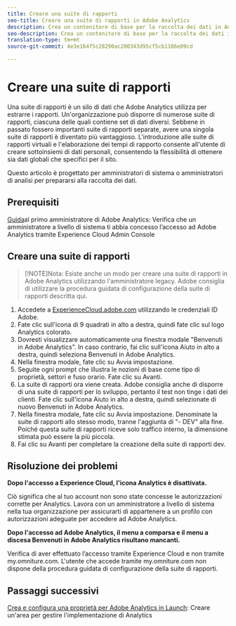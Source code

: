 ```yaml
---
title: Creare una suite di rapporti
seo-title: Creare una suite di rapporti in Adobe Analytics
description: Crea un contenitore di base per la raccolta dei dati in Adobe Analytics.
seo-description: Crea un contenitore di base per la raccolta dei dati in Adobe Analytics.
translation-type: tm+mt
source-git-commit: 4e3e164f5c28290ac280343d95cf5cb1186e09cd

---
```



# Creare una suite di rapporti

Una suite di rapporti è un silo di dati che Adobe Analytics utilizza per estrarre i rapporti. Un'organizzazione può disporre di numerose suite di rapporti, ciascuna delle quali contiene set di dati diversi. Sebbene in passato fossero importanti suite di rapporti separate, avere una singola suite di rapporti è diventato più vantaggioso. L'introduzione alle suite di rapporti virtuali e l'elaborazione dei tempi di rapporto consente all'utente di creare sottoinsiemi di dati personali, consentendo la flessibilità di ottenere sia dati globali che specifici per il sito.

Questo articolo è progettato per amministratori di sistema o amministratori di analisi per prepararsi alla raccolta dei dati.

## Prerequisiti

[Guida](first-admin-guide.md)al primo amministratore di Adobe Analytics: Verifica che un amministratore a livello di sistema ti abbia concesso l’accesso ad Adobe Analytics tramite Experience Cloud Admin Console

## Creare una suite di rapporti

> [!NOTE]Nota: Esiste anche un modo per creare una suite di rapporti in Adobe Analytics utilizzando l'amministratore legacy. Adobe consiglia di utilizzare la procedura guidata di configurazione della suite di rapporti descritta qui.

1. Accedete a [ExperienceCloud.adobe.com](https://experiencecloud.adobe.com) utilizzando le credenziali ID Adobe.
1. Fate clic sull'icona di 9 quadrati in alto a destra, quindi fate clic sul logo Analytics colorato.
1. Dovresti visualizzare automaticamente una finestra modale "Benvenuti in Adobe Analytics". In caso contrario, fai clic sull'icona Aiuto in alto a destra, quindi seleziona Benvenuti in Adobe Analytics.
1. Nella finestra modale, fate clic su Avvia impostazione.
1. Seguite ogni prompt che illustra le nozioni di base come tipo di proprietà, settori e fuso orario. Fate clic su Avanti.
1. La suite di rapporti ora viene creata. Adobe consiglia anche di disporre di una suite di rapporti per lo sviluppo, pertanto il test non tinge i dati dei clienti. Fate clic sull'icona Aiuto in alto a destra, quindi selezionate di nuovo Benvenuti in Adobe Analytics.
1. Nella finestra modale, fate clic su Avvia impostazione.
Denominate la suite di rapporti allo stesso modo, tranne l'aggiunta di "- DEV" alla fine. Poiché questa suite di rapporti riceve solo traffico interno, la dimensione stimata può essere la più piccola.
1. Fai clic su Avanti per completare la creazione della suite di rapporti dev.

## Risoluzione dei problemi

**Dopo l'accesso a Experience Cloud, l'icona Analytics è disattivata.**

Ciò significa che al tuo account non sono state concesse le autorizzazioni corrette per Analytics. Lavora con un amministratore a livello di sistema nella tua organizzazione per assicurarti di appartenere a un profilo con autorizzazioni adeguate per accedere ad Adobe Analytics.

**Dopo l'accesso ad Adobe Analytics, il menu a comparsa e il menu a discesa Benvenuti in Adobe Analytics risultano mancanti.**

Verifica di aver effettuato l’accesso tramite Experience Cloud e non tramite my.omniture.com. L'utente che accede tramite my.omniture.com non dispone della procedura guidata di configurazione della suite di rapporti.

## Passaggi successivi

[Crea e configura una proprietà per Adobe Analytics in Launch](/help/implement/implement-with-launch/create-analytics-property.md): Creare un'area per gestire l'implementazione di Analytics
